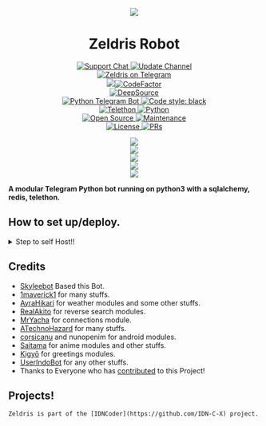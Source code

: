 <p align="center">
  <img src="https://telegra.ph/file/fed9ba09e9add9b197c21.png">
<p>

<h1 align="center">
    Zeldris Robot
</h1>

<p align="center">
<a href="https://t.me/IDNCoderX"> <img src="https://img.shields.io/badge/Support-Chat-blue?&logo=telegram" alt="Support Chat" /> </a>
<a href="https://t.me/IDNCoder"> <img src="https://img.shields.io/badge/Update-Channel-blue?&logo=telegram" alt="Update Channel" /> </a><br>
<a href="https://t.me/ZeldrisRobot"> <img src="https://img.shields.io/badge/Zeldris-Robot-blue?&logo=telegram" alt="Zeldris on Telegram" /> </a><br>
<a href="https://www.codacy.com/gh/IDN-C-X/ZeldrisRobot/dashboard?utm_source=github.com&amp;utm_medium=referral&amp;utm_content=IDN-C-X/ZeldrisRobot&amp;utm_campaign=Badge_Grade"><img src="https://app.codacy.com/project/badge/Grade/b290cfb10337403ba1e8d29fd474d39b"/></a><a href="https://www.codefactor.io/repository/github/idn-c-x/zeldrisrobot"><img src="https://www.codefactor.io/repository/github/idn-c-x/zeldrisrobot/badge" alt="CodeFactor" /></a><br>
<a href="https://deepsource.io/gh/IDN-C-X/ZeldrisRobot/?ref=repository-badge"><img src="https://static.deepsource.io/deepsource-badge-light-mini.svg" alt="DeepSource"></a><br>
<a href="https://python-telegram-bot.org"> <img src="https://img.shields.io/badge/PTB-13.9-brightgreen?&style=flat-round&logo=github" alt="Python Telegram Bot" /> </a>
<a href="https://github.com/psf/black"><img alt="Code style: black" src="https://img.shields.io/badge/code%20style-black-000000.svg"></a><br>
<a href="https://docs.telethon.dev"> <img src="https://img.shields.io/badge/Telethon-1.24.0-brightgreen?&style=flat-round&logo=github" alt="Telethon" /> </a>
<a href="https://docs.python.org"> <img src="https://img.shields.io/badge/Python-3.10.1-brightgreen?&style=flat-round&logo=python" alt="Python" /> </a><br>
<a href="https://github.com/IDN-C-X"> <img src="https://badges.frapsoft.com/os/v1/open-source.svg?v=103" alt="Open Source" /> </a>
<a href="https://GitHub.com/IDN-C-X/ZeldrisRobot"> <img src="https://img.shields.io/badge/Maintained-Yes-brightgreen.svg" alt="Maintenance" /> </a><br>
<a href="https://github.com/IDN-C-X/ZeldrisRobot/blob/main/LICENSE"> <img src="https://img.shields.io/badge/License-GPLv3-blue.svg" alt="License" /> </a>
<a href="https://makeapullrequest.com"> <img src="https://img.shields.io/badge/PRs-Welcome-blue.svg?style=flat-round" alt="PRs" /> </a>
</p>

<p align="center">
<a href="https://github.com/IDN-C-X/ZeldrisRobot/fork">
    <img src="https://img.shields.io/github/forks/IDN-C-X/ZeldrisRobot?label=Forks&style=social">
</a><br>
<a href="https://github.com/IDN-C-X/ZeldrisRobot/stargazers">
    <img src="https://img.shields.io/github/stars/IDN-C-X/ZeldrisRobot?label=Stars&style=social">
</a><br>
<a href="https://github.com/IDN-C-X/ZeldrisRobot/issues">
    <img src="https://img.shields.io/github/issues/IDN-C-X/ZeldrisRobot?label=Issues&style=social&logo=github">
</a><br>
<a href="https://github.com/IDN-C-X/ZeldrisRobot/graphs/contributors">
    <img src="https://img.shields.io/github/contributors/IDN-C-X/ZeldrisRobot?label=Contributors&style=social&logo=github">
</a><br>
<a href="https://github.com/IDN-C-X/ZeldrisRobot/archive/refs/heads/main.zip">
    <img src="https://img.shields.io/github/repo-size/IDN-C-X/ZeldrisRobot?label=Repo Size&style=social&logo=github">
</a>
</p>

**A modular Telegram Python bot running on python3 with a sqlalchemy, redis, telethon.**

## How to set up/deploy.

<details>
  <summary>Step to self Host!!</summary>

## Setting up the bot (Read this before trying to use!):

Please make sure to use python3.6, as I cannot guarantee everything will work as expected on older Python versions!
This is because markdown parsing is done by iterating through a dict, which is ordered by default in 3.6.

## Deploy to Heroku

[![Deploy](https://www.herokucdn.com/deploy/button.svg)](https://heroku.com/deploy?template=https://github.com/TheOnlyMrLucifer/WikiHelpBot/tree/master)

### Configuration

There are two possible ways of configuring your bot: a config.py file, or ENV variables.

The preferred version is to use a `config.py` file, as it makes it easier to see all your settings grouped together.
This file should be placed in your `zeldris` folder, alongside the `__main__.py` file. This is where your bot token will
be loaded from, as well as your database URI (if you're using a database), and most of your other settings.

It is recommended to import sample_config and extend the Config class, as this will ensure your config contains all
defaults set in the sample_config, hence making it easier to upgrade.

An example `config.py` file could be:

```
from zeldris.sample_config import Config

class Development(Config):
    OWNER_ID = 123456789  # your telegram ID
    OWNER_USERNAME = "username"  # your telegram username
    API_KEY = "your bot api key"  # your api key, as provided by the @botfather
    SQLALCHEMY_DATABASE_URI = 'postgresql://username:password@localhost:5432/database'  # sample db credentials
    MESSAGE_DUMP = '-10007372' # some group chat that your bot is a member of
    USE_MESSAGE_DUMP = True
    SUDO_USERS = [1234, 1234]  # List of id's for users which have sudo access to the bot.
    LOAD = []
    NO_LOAD = ['translation']
```

If you can't have a config.py file (EG on Heroku), it is also possible to use environment variables. The following env
variables are supported:

- `ENV`: Setting this to ANYTHING will enable env variables

- `TOKEN`: Your bot token, as a string.
- `OWNER_ID`: An integer of consisting of your owner ID
- `OWNER_USERNAME`: Your username

- `DATABASE_URL`: Your database URL
- `MESSAGE_DUMP`: optional: a chat where your replied saved messages are stored, to stop people deleting their old
- `LOAD`: Space-separated list of modules you would like to load
- `NO_LOAD`: Space-separated list of modules you would like NOT to load
- `WEBHOOK`: Setting this to ANYTHING will enable webhooks when in env mode messages
- `URL`: The URL your webhook should connect to (only needed for webhook mode)

- `SUDO_USERS`: A space-separated list of user_ids which should be considered sudo users
- `DEV_USERS`: A space-separated list of user_ids which should be considered dev users
- `SUPPORT_USERS`: A space-separated list of user_ids which should be considered support users (can gban/ungban, nothing
  else)
- `WHITELIST_USERS`: A space-separated list of user_ids which should be considered whitelisted - they can't be banned.
- `DONATION_LINK`: Optional: link where you would like to receive donations.
- `CERT_PATH`: Path to your webhook certificate
- `PORT`: Port to use for your webhooks
- `DEL_CMDS`: Whether to delete commands from users which don't have rights to use that command
- `STRICT_GBAN`: Enforce gbans across new groups as well as old groups. When a gbanned user talks, he will be banned.
- `WORKERS`: Number of threads to use. 8 is the recommended (and default) amount, but your experience may vary.
  __Note__ that going crazy with more threads won't necessarily speed up your bot, given the large amount of sql data
  accesses, and the way python asynchronous calls work.
- `BAN_STICKER`: Which sticker to use when banning people.
- `ALLOW_EXCL`: Whether to allow using exclamation marks ! for commands as well as /.

### Python dependencies

Install the necessary Python dependencies by moving to the project directory and running:

`pip3 install -r requirements.txt`.

This will install all the necessary python packages.

### Database

If you wish to use a database-dependent module (eg: locks, notes, userinfo, users, filters, welcomes), you'll need to
have a database installed on your system. I use Postgres, so I recommend using it for optimal compatibility.

In the case of Postgres, this is how you would set up a database on a Debian/ubuntu system. Other distributions may
vary.

- install postgresql:

`sudo apt-get update && sudo apt-get install postgresql`

- change to the Postgres user:

`sudo su - postgres`

- create a new database user (change YOUR_USER appropriately):

`createuser -P -s -e YOUR_USER`

This will be followed by you need to input your password.

- create a new database table:

`createdb -O YOUR_USER YOUR_DB_NAME`

Change YOUR_USER and YOUR_DB_NAME appropriately.

- finally:

`psql YOUR_DB_NAME -h YOUR_HOST YOUR_USER`

This will allow you to connect to your database via your terminal. By default, YOUR_HOST should be 0.0.0.0:5432.

You should now be able to build your database URI. This will be:

`sqldbtype://username:pw@hostname:port/db_name`

Replace sqldbtype with whichever DB you're using (e.g. Postgres, MySQL, SQLite, `etc.)
repeat for your username, password, hostname (localhost?), port (5432?), and DB name.

Or, register on [ElephantSQL](https://www.elephantsql.com/) for free Postgresql. Learn for your self, We won't teach you
anything.
</details>

## Credits

- [Skyleebot](https://github.com/SensiPeeps/skyleebot) Based this Bot.
- [1maverick1](https://github.com/1maverick1) for many stuffs.
- [AyraHikari](https://github.com/AyraHikari) for weather modules and some other stuffs.
- [RealAkito](https://github.com/RealAkito) for reverse search modules.
- [MrYacha](https://github.com/MrYacha) for connections module.
- [ATechnoHazard](https://github.com/SphericalKat) for many stuffs.
- [corsicanu](https://github.com/corsicanu) and nunopenim for android modules.
- [Saitama](https://github.com/AnimeKaizoku/SaitamaRobot) for anime modules and other stuffs.
- [Kigyō](https://github.com/AnimeKaizoku/EnterpriseALRobot) for greetings modules.
- [UserIndoBot](https://github.com/userbotindo/UserIndoBot) for any other stuffs.
- Thanks to Everyone who has [contributed](https://github.com/IDN-C-X/ZeldrisRobot/graphs/contributors) to this Project!

## Projects!

```
Zeldris is part of the [IDNCoder](https://github.com/IDN-C-X) project.
```
